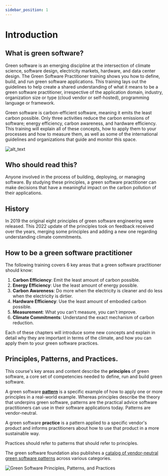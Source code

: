 ```yaml
---
sidebar_position: 1
---
```


# Introduction

## What is green software?

Green software is an emerging discipline at the intersection of climate science, software design, electricity markets, hardware, and data center design. The Green Software Practitioner training shows you how to define, build, and run green software applications. This training lays out the guidelines to help create a shared understanding of what it means to be a green software practitioner, irrespective of the application domain, industry, organization size or type (cloud vendor or self-hosted), programming language or framework.

Green software is carbon-efficient software, meaning it emits the least carbon possible. Only three activities reduce the carbon emissions of software; energy efficiency, carbon awareness, and hardware efficiency. This training will explain all of these concepts, how to apply them to your processes and how to measure them, as well as some of the international guidelines and organizations that guide and monitor this space.

![alt_text](../../src/images/01_carbon_efficiency.png "image_tooltip")

## Who should read this?

Anyone involved in the process of building, deploying, or managing software. By studying these principles, a green software practitioner can make decisions that have a meaningful impact on the carbon pollution of their applications.

## History

In 2019 the original eight principles of green software engineering were released. This 2022 update of the principles took on feedback received over the years, merging some principles and adding a new one regarding understanding climate commitments.

## How to be a green software practitioner

The following training covers 6 key areas that a green software practitioner should know:

1. **Carbon Efficiency**: Emit the least amount of carbon possible.
2. **Energy Efficiency**: Use the least amount of energy possible.
3. **Carbon Awareness**: Do more when the electricity is cleaner and do less when the electricity is dirtier.
4. **Hardware Efficiency**: Use the least amount of embodied carbon possible.
5. **Measurement**: What you can't measure, you can't improve.
6. **Climate Commitments**: Understand the exact mechanism of carbon reduction.

Each of these chapters will introduce some new concepts and explain in detail why they are important in terms of the climate, and how you can apply them to your green software practices.

## Principles, Patterns, and Practices.

This course's key areas and content describe the **principles** of green software, a core set of competencies needed to define, run and build green software.

A green software [**pattern**](https://patterns.greensoftware.foundation/) is a specific example of how to apply one or more principles in a real-world example. Whereas principles describe the theory that underpins green software, patterns are the practical advice software practitioners can use in their software applications today. Patterns are vendor-neutral.

A green software **practice** is a pattern applied to a specific vendor's product and informs practitioners about how to use that product in a more sustainable way. 

Practices should refer to patterns that should refer to principles.

The green software foundation also publishes a [catalog of vendor-neutral green software patterns](https://patterns.greensoftware.foundation/) across various categories.
 
![Green Software Principles, Patterns, and Practices](../../src/images/GSF_Principles_Patterns_Practices_v2.png "Green Software Principles, Patterns, and Practices")
